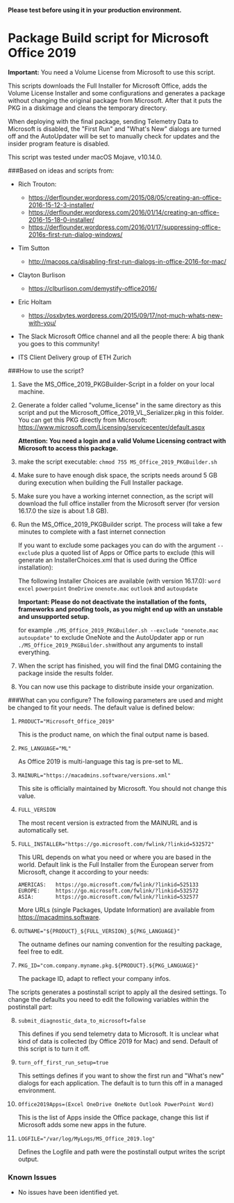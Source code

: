 **Please test before using it in your production environment.**


# Package Build script for Microsoft Office 2019

**Important:** You need a Volume License from Microsoft to use this script.

This scripts downloads the Full Installer for Microsoft Office, adds the Volume License Installer and some configurations and generates a package without changing the original package from Microsoft. After that it puts the PKG in a diskimage and cleans the temporary directory.

When deploying with the final package, sending Telemetry Data to Microsoft is disabled, the "First Run" and "What's New" dialogs are turned off and the AutoUpdater will be set to manually check for updates and the insider program feature is disabled.

This script was tested under macOS Mojave, v10.14.0.


###Based on ideas and scripts from:
- Rich Trouton:
  - https://derflounder.wordpress.com/2015/08/05/creating-an-office-2016-15-12-3-installer/
  - https://derflounder.wordpress.com/2016/01/14/creating-an-office-2016-15-18-0-installer/
  - https://derflounder.wordpress.com/2016/01/17/suppressing-office-2016s-first-run-dialog-windows/

- Tim Sutton
  - http://macops.ca/disabling-first-run-dialogs-in-office-2016-for-mac/

- Clayton Burlison
  - https://clburlison.com/demystify-office2016/
 
- Eric Holtam
  - https://osxbytes.wordpress.com/2015/09/17/not-much-whats-new-with-you/

- The Slack Microsoft Office channel and all the people there: A big thank you goes to this community!

- ITS Client Delivery group of ETH Zurich
 
###How to use the script?

1.	Save the MS_Office_2019_PKGBuilder-Script in a folder on your local machine.

2.	Generate a folder called "volume_license" in the same directory as this script and put the Microsoft_Office_2019_VL_Serializer.pkg in this folder. You can get this PKG directly from Microsoft: https://www.microsoft.com/Licensing/servicecenter/default.aspx
	
	**Attention: You need a login and a valid Volume Licensing contract with Microsoft to access this package.** 

3.	make the script executable:
	`chmod 755 MS_Office_2019_PKGBuilder.sh`
	
4.	Make sure to have enough disk space, the scripts needs around 5 GB during execution when building the Full Installer package.

5.	Make sure you have a working internet connection, as the script will download the full office installer from the Microsoft server (for version 16.17.0 the size is about 1.8 GB).

6.	Run the MS_Office_2019_PKGBuilder script.
	The process will take a few minutes to complete with a fast internet connection

	If you want to exclude some packages you can do with the argument `--exclude` plus a quoted list of Apps or Office parts to exclude (this will generate an InstallerChoices.xml that is used during the Office installation):
	
	The following Installer Choices are available (with version 16.17.0):
	`word` `excel` `powerpoint` `OneDrive` `onenote.mac` `outlook` and `autoupdate`

	**Important: Please do not deactivate the installation of the fonts, frameworks and proofing tools, as you might end up with an unstable and unsupported setup.**

	for example `./MS_Office_2019_PKGBuilder.sh --exclude "onenote.mac autoupdate"` to exclude OneNote and the AutoUpdater app or run `./MS_Office_2019_PKGBuilder.sh`without any arguments to install everything.
	
7.	When the script has finished, you will find the final DMG containing the package inside the results folder.

8.	You can now use this package to distribute inside your organization.


###What can you configure?
The following parameters are used and might be changed to fit your needs. The default value is defined below:

1.	`PRODUCT="Microsoft_Office_2019"`

	This is the product name, on which the final output name is based.

2.	`PKG_LANGUAGE="ML"`
	
	As Office 2019 is multi-language this tag is pre-set to ML.

3.	`MAINURL="https://macadmins.software/versions.xml"`
	
	This site is officially maintained by Microsoft.
	You should not change this value.

4.	`FULL_VERSION`
	
	The most recent version is extracted from the MAINURL and is automatically set.

5.	`FULL_INSTALLER="https://go.microsoft.com/fwlink/?linkid=532572"`
	
	This URL depends on what you need or where you are based in the world. Default link is the Full Installer from the European server from Microsoft, change it according to your needs:

		AMERICAS:	https://go.microsoft.com/fwlink/?linkid=525133
		EUROPE:		https://go.microsoft.com/fwlink/?linkid=532572
		ASIA:		https://go.microsoft.com/fwlink/?linkid=532577
		
	More URLs (single Packages, Update Information) are available from https://macadmins.software.
	
6.	`OUTNAME="${PRODUCT}_${FULL_VERSION}_${PKG_LANGUAGE}"`
	
	The outname defines our naming convention for the resulting package, feel free to edit.

7.	`PKG_ID="com.company.myname.pkg.${PRODUCT}.${PKG_LANGUAGE}"`
	
	The package ID, adapt to reflect your company infos.


The scripts generates a postinstall script to apply all the desired settings. To change the defaults you need to edit the following variables within the postinstall part:

8.	`submit_diagnostic_data_to_microsoft=false`
	
	This defines if you send telemetry data to Microsoft. It is unclear what kind of data is collected (by Office 2019 for Mac) and send. Default of this script is to turn it off.
	
9.	`turn_off_first_run_setup=true`
	
	This settings defines if you want to show the first run and "What's new" dialogs for each application. The default is to turn this off in a managed environment.

10.	`Office2019Apps=(Excel OneDrive OneNote Outlook PowerPoint Word)`
	
	This is the list of Apps inside the Office package, change this list if Microsoft adds some new apps in the future.

11.	`LOGFILE="/var/log/MyLogs/MS_Office_2019.log"`
	
	Defines the Logfile and path were the postinstall output writes the script output.


### Known Issues
- No issues have been identified yet.
